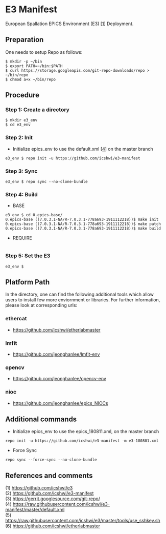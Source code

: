 # E3 Manifest

European Spallation EPICS Environment (E3) [[1]] Deployment.



## Preparation

One needs to setup Repo as follows:

```
$ mkdir -p ~/bin
$ export PATH=~/bin:$PATH
$ curl https://storage.googleapis.com/git-repo-downloads/repo > ~/bin/repo
$ chmod a+x ~/bin/repo
```


## Procedure

### Step 1:  Create a directory
```
$ mkdir e3_env
$ cd e3_env
```

### Step 2: Init


* Initialize epics_env to use the default.xml [[4]] on the master branch

```
e3_env $ repo init -u https://github.com/icshwi/e3-manifest
```

### Step 3: Sync

```
e3_env $ repo sync --no-clone-bundle
```


### Step 4: Build

* BASE

```
e3_env $ cd 0.epics-base/
0.epics-base ((7.0.3.1-NA/R-7.0.3.1-778a693-1911112218))$ make init
0.epics-base ((7.0.3.1-NA/R-7.0.3.1-778a693-1911112218))$ make patch
0.epics-base ((7.0.3.1-NA/R-7.0.3.1-778a693-1911112218))$ make build

```
* REQUIRE
```
```


### Step 5: Set the E3
```
e3_env $ 
```



## Platform Path
In the directory, one can find the following additional tools which allow users to install few more enviornment or libraries. For further information, please look at corresponding urls:

### ethercat
* https://github.com/icshwi/etherlabmaster

### lmfit
* https://github.com/jeonghanlee/lmfit-env

### opencv
* https://github.com/jeonghanlee/opencv-env

### nioc
* https://github.com/jeonghanlee/epics_NIOCs



## Additional commands

* Initialize epics_env to use the epics_180811.xml, on the master branch
```
repo init -u https://github.com/icshwi/e3-manifest -m e3-180801.xml
```

* Force Sync
```
repo sync --force-sync --no-clone-bundle
```

## References and comments


(1) https://github.com/icshwi/e3                  
(2) https://github.com/icshwi/e3-manifest                     
(3) https://gerrit.googlesource.com/git-repo/                      
(4) https://raw.githubusercontent.com/icshwi/e3-manifest/master/default.xml                      
(5) https://raw.githubusercontent.com/icshwi/e3/master/tools/use_sshkey.sh                      
(6) https://github.com/icshwi/etherlabmaster                            



[1]: https://github.com/icshwi/e3                  
[2]: https://github.com/icshwi/e3-manifest                     
[3]: https://gerrit.googlesource.com/git-repo/                      
[4]: https://raw.githubusercontent.com/icshwi/e3-manifest/master/default.xml                      
[5]: https://raw.githubusercontent.com/icshwi/e3/master/tools/use_sshkey.sh                      
[6]: https://github.com/icshwi/etherlabmaster                            

